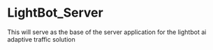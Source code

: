 # LightBot_Server
This will serve as the base of the server application for the 
lightbot ai adaptive traffic solution


